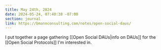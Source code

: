 ```yaml
---
title: May 24th, 2024
date: 2024-05-24, 07:40:38 -07:00
section: journal
link: https://bmannconsulting.com/notes/open-social-daus/
---
```

I put together a page gathering [[Open Social DAUs|info on DAUs]] for the [[Open Social Protocols]] I'm interested in.